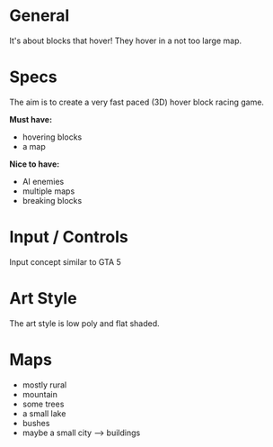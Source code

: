 # General
It's about blocks that hover!
They hover in a not too large map. 

# Specs

The aim is to create a very fast paced (3D) hover block racing game.

**Must have:**
 * hovering blocks
 * a map

**Nice to have:**
 * AI enemies
 * multiple maps
 * breaking blocks
 
# Input / Controls

Input concept similar to GTA 5

# Art Style

The art style is low poly and flat shaded.

# Maps

 * mostly rural
 * mountain
 * some trees
 * a small lake
 * bushes
 * maybe a small city --> buildings
